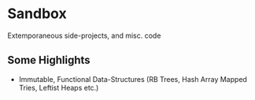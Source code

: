 # Sandbox

Extemporaneous side-projects, and misc. code

## Some Highlights
- Immutable, Functional Data-Structures (RB Trees, Hash Array Mapped Tries,
  Leftist Heaps etc.)
